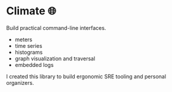 # Climate :globe_with_meridians:

Build practical command-line interfaces.

* meters
* time series
* histograms
* graph visualization and traversal
* embedded logs

I created this library to build ergonomic SRE tooling and personal organizers.
